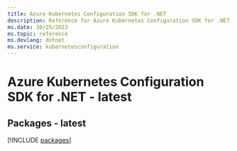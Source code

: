```yaml
---
title: Azure Kubernetes Configuration SDK for .NET
description: Reference for Azure Kubernetes Configuration SDK for .NET
ms.date: 10/25/2023
ms.topic: reference
ms.devlang: dotnet
ms.service: kubernetesconfiguration
---
```

# Azure Kubernetes Configuration SDK for .NET - latest
## Packages - latest
[!INCLUDE [packages](kubernetes-configuration-index.md)]